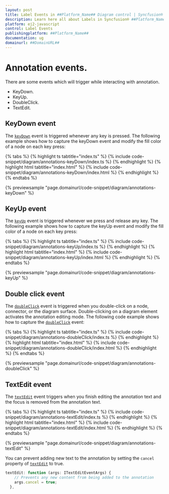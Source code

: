 ```yaml
---
layout: post
title: Label Events in ##Platform_Name## Diagram control | Syncfusion®
description: Learn here all about Labels in Syncfusion® ##Platform_Name## Diagram control of Syncfusion Essential® JS 2 and more.
platform: ej2-javascript
control: Label Events
publishingplatform: ##Platform_Name##
documentation: ug
domainurl: ##DomainURL##
---
```


# Annotation events.

There are some events which will trigger while interacting with annotation.
* KeyDown.
* KeyUp.
* DoubleClick.
* TextEdit.

## KeyDown event


The [`keyDown`](../api/diagram/iKeyEventArgs/) event is triggered whenever any key is pressed. The following example shows how to capture the keyDown event and modify the fill color of a node on each key press:

{% tabs %}
{% highlight ts tabtitle="index.ts" %}
{% include code-snippet/diagram/annotations-keyDown/index.ts %}
{% endhighlight %}
{% highlight html tabtitle="index.html" %}
{% include code-snippet/diagram/annotations-keyDown/index.html %}
{% endhighlight %}
{% endtabs %}
        
{% previewsample "page.domainurl/code-snippet/diagram/annotations-keyDown" %}

## KeyUp event

The [`keyUp`](../api/diagram/iKeyEventArgs/) event is triggered whenever we press and release any key. The following example shows how to capture the keyUp event and modify the fill color of a node on each key press:

{% tabs %}
{% highlight ts tabtitle="index.ts" %}
{% include code-snippet/diagram/annotations-keyUp/index.ts %}
{% endhighlight %}
{% highlight html tabtitle="index.html" %}
{% include code-snippet/diagram/annotations-keyUp/index.html %}
{% endhighlight %}
{% endtabs %}
        
{% previewsample "page.domainurl/code-snippet/diagram/annotations-keyUp" %}

## Double click event

The [`doubleClick`](../api/diagram/idoubleclickeventargs/) event is triggered when you double-click on a node, connector, or the diagram surface. Double-clicking on a diagram element activates the annotation editing mode. The following code example shows how to capture the [`doubleClick`](../api/diagram/idoubleclickeventargs/) event:

{% tabs %}
{% highlight ts tabtitle="index.ts" %}
{% include code-snippet/diagram/annotations-doubleClick/index.ts %}
{% endhighlight %}
{% highlight html tabtitle="index.html" %}
{% include code-snippet/diagram/annotations-doubleClick/index.html %}
{% endhighlight %}
{% endtabs %}
        
{% previewsample "page.domainurl/code-snippet/diagram/annotations-doubleClick" %}

## TextEdit event

The [`textEdit`](../api/diagram/iTextEditEventArgs/) event triggers when you finish editing the annotation text and the focus is removed from the annotation text.

{% tabs %}
{% highlight ts tabtitle="index.ts" %}
{% include code-snippet/diagram/annotations-textEdit/index.ts %}
{% endhighlight %}
{% highlight html tabtitle="index.html" %}
{% include code-snippet/diagram/annotations-textEdit/index.html %}
{% endhighlight %}
{% endtabs %}
        
{% previewsample "page.domainurl/code-snippet/diagram/annotations-textEdit" %}

You can prevent adding new text to the annotation by setting the `cancel` property of [`textEdit`](../api/diagram/iTextEditEventArgs/) to true.

``` javascript
textEdit: function (args: ITextEditEventArgs) {
    // Prevents any new content from being added to the annotation
    args.cancel = true;
  },

```